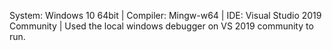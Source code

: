 System: Windows 10 64bit |
Compiler: Mingw-w64 |
IDE: Visual Studio 2019 Community |
Used the local windows debugger on VS 2019 community to run.
